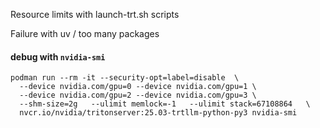 Resource limits with launch-trt.sh scripts

Failure with uv / too many packages



#### debug with `nvidia-smi`

```
podman run --rm -it --security-opt=label=disable  \
  --device nvidia.com/gpu=0 --device nvidia.com/gpu=1 \
  --device nvidia.com/gpu=2 --device nvidia.com/gpu=3 \
  --shm-size=2g   --ulimit memlock=-1   --ulimit stack=67108864   \
  nvcr.io/nvidia/tritonserver:25.03-trtllm-python-py3 nvidia-smi
```